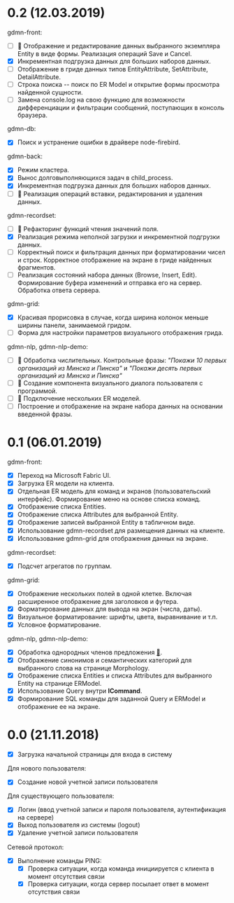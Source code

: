 # 0.2 (12.03.2019)

gdmn-front:

* [ ] :running: Отображение и редактирование данных выбранного экземпляра Entity в виде формы. Реализация операций Save и Cancel.
* [x] Инкрементная подгрузка данных для больших наборов данных.
* [ ] Отображение в гриде данных типов EntityAttribute, SetAttribute, DetailAttribute.
* [ ] Строка поиска -- поиск по ER Model и открытие формы просмотра найденной сущности.
* [ ] Замена console.log на свою функцию для возможности дифференциации и фильтрации сообщений, поступающих в консоль браузера.

gdmn-db:

* [x] Поиск и устранение ошибки в драйвере node-firebird.

gdmn-back:

* [x] Режим кластера.
* [x] Вынос долговыполняющихся задач в child_process.
* [x] Инкрементная подгрузка данных для больших наборов данных.
* [ ] :running: Реализация операций вставки, редактирования и удаления данных.

gdmn-recordset:

* [ ] :running: Рефакторинг функций чтения значений поля.
* [x] Реализация режима неполной загрузки и инкрементной подгрузки данных.
* [ ] Корректный поиск и фильтрация данных при форматировании чисел и строк. Корректное отображение на экране в гриде найденных фрагментов.
* [ ] Реализация состояний набора данных (Browse, Insert, Edit). Формирование буфера изменений и отправка его на сервер. Обработка ответа сервера.

gdmn-grid:

* [x] Красивая прорисовка в случае, когда ширина колонок меньше ширины панели, занимаемой гридом.
* [ ] Форма для настройки параметров визуального отображения грида.

gdmn-nlp, gdmn-nlp-demo:

* [ ] :running: Обработка числительных. Контрольные фразы: _"Покажи 10 первых организаций из Минска и Пинска"_ и _"Покажи десять первых организаций из Минска и Пинска"_
* [ ] :running: Создание компонента визуального диалога пользователя с программой.
* [ ] :running: Подключение нескольких ER моделей.
* [ ] Построение и отображение на экране набора данных на основании введенной фразы.

# 0.1 (06.01.2019)

gdmn-front:

* [x] Переход на Microsoft Fabric UI.
* [x] Загрузка ER модели на клиента.
* [x] Отдельная ER модель для команд и экранов (пользовательский интерфейс). Формирование меню на основе списка команд.
* [x] Отображение списка Entities.
* [x] Отображение списка Attributes для выбранной Entity.
* [x] Отображение записей выбранной Entity в табличном виде. 
* [x] Использование gdmn-recordset для размещения данных на клиенте.
* [x] Использование gdmn-grid для отображения данных на экране.

gdmn-recordset:

* [x] Подсчет агрегатов по группам.

gdmn-grid:

* [x] Отображение нескольких полей в одной клетке. Включая расширенное отображение для заголовков и футера.
* [x] Форматирование данных для вывода на экран (числа, даты). 
* [x] Визуальное форматирование: шрифты, цвета, выравнивание и т.п.
* [x] Условное форматирование.

gdmn-nlp, gdmn-nlp-demo:

* [x] Обработка однородных членов предложения [:scroll:](https://github.com/gsbelarus/gdmn/issues/26).
* [x] Отображение синонимов и семантических категорий для выбранного слова на странице Morphology. 
* [x] Отображение списка Entities и списка Attributes для выбранного Entity на странице ERModel.
* [x] Использование Query внутри **ICommand**.
* [x] Формирование SQL команды для заданной Query и ERModel и отображение ее на экране.

# 0.0 (21.11.2018)

* [x] Загрузка начальной страницы для входа в систему

Для нового пользователя:

* [x] Создание новой учетной записи пользователя 

Для существующего пользователя:

* [x] Логин (ввод учетной записи и пароля пользователя, аутентификация на сервере)
* [x] Выход пользователя из системы (logout)
* [x] Удаление учетной записи пользователя

Сетевой протокол:

* [x] Выполнение команды PING:
  * [x] Проверка ситуации, когда команда инициируется с клиента в момент отсутствия связи 
  * [x] Проверка ситуации, когда сервер посылает ответ в момент отсутствия связи
